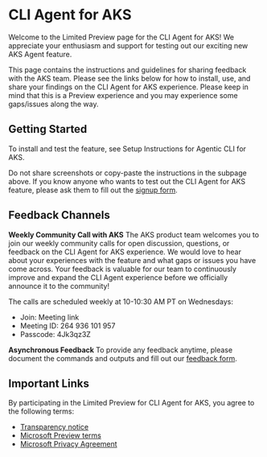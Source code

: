# CLI Agent for AKS
Welcome to the Limited Preview page for the CLI Agent for AKS! We appreciate your enthusiasm and support for testing out our exciting new AKS Agent feature.

This page contains the instructions and guidelines for sharing feedback with the AKS team. Please see the links below for how to install, use, and share your findings on the CLI Agent for AKS experience. Please keep in mind that this is a Preview experience and you may experience some gaps/issues along the way.

## Getting Started
To install and test the feature, see Setup Instructions for Agentic CLI for AKS.

Do not share screenshots or copy-paste the instructions in the subpage above. If you know anyone who wants to test out the CLI Agent for AKS feature, please ask them to fill out the [signup form](https://aka.ms/aks/cli-agent/signup).

## Feedback Channels
**Weekly Community Call with AKS**
The AKS product team welcomes you to join our weekly community calls for open discussion, questions, or feedback on the CLI Agent for AKS experience. We would love to hear about your experiences with the feature and what gaps or issues you have come across. Your feedback is valuable for our team to continuously improve and expand the CLI Agent experience before we officially announce it to the community!

The calls are scheduled weekly at 10-10:30 AM PT on Wednesdays:
  - Join: Meeting link
  - Meeting ID: 264 936 101 957
  - Passcode: 4Jk3qz3Z

**Asynchronous Feedback**
To provide any feedback anytime, please document the commands and outputs and fill out our [feedback form](https://aka.ms/aks/cli-agent/feedback).

## Important Links
By participating in the Limited Preview for CLI Agent for AKS, you agree to the following terms:
- [Transparency notice](https://microsoft.sharepoint.com/:u:/r/sites/AgentCLIforAKS/SitePages/Transparency-notice-for-Agentic-CLI-for-AKS.aspx?csf=1&web=1&share=EUUCVW-qCe9NqRxLHDm0YXABZv60v9lVwrXPx9ALXoCd5g&e=MRIKE4)
- [Microsoft Preview terms](https://azure.microsoft.com/en-us/support/legal/preview-supplemental-terms/)
- [Microsoft Privacy Agreement](http://go.microsoft.com/fwlink/?LinkId=521839)

